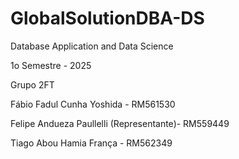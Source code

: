 # GlobalSolutionDBA-DS
Database Application and Data Science 

1o Semestre - 2025 

Grupo 2FT 

Fábio Fadul Cunha Yoshida - RM561530  

Felipe Andueza Paullelli (Representante)- RM559449  

Tiago Abou Hamia França - RM562349 
